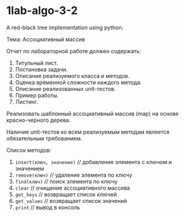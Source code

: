 # 1lab-algo-3-2

A red-black tree implementation using python.

Тема: Ассоциативный массив

Отчет по лабораторной работе должен содержать:

1. Титульный лист.
2. Постановка задачи.
3. Описание реализуемого класса и методов.
4. Оценка временной сложности каждого метода.
5. Описание реализованных unit-тестов.
6. Пример работы.
7. Листинг.

Реализовать шаблонный ассоциативный массив (map) 
на основе красно-черного дерева. 

Наличие unit-тестов ко всем реализуемым методам является
обязательным требованием.

Список методов:

1. `insert(ключ, значение)` // добавление элемента с ключом и значением
2. `remove(ключ)` // удаление элемента по ключу
3. `find(ключ)` // поиск элемента по ключу
4. `clear` // очищение ассоциативного массива
5. `get_keys` // возвращает список ключей
6. `get_values` // возвращает список значений
7. `print` // вывод в консоль
